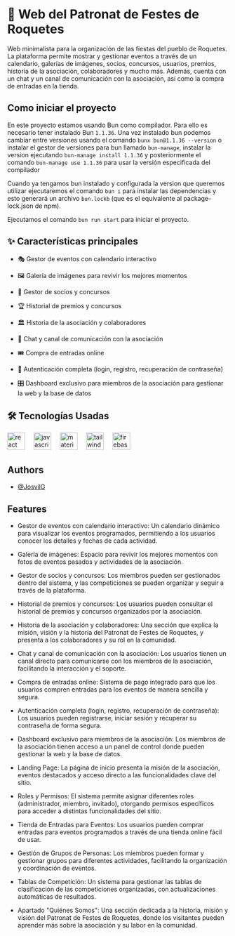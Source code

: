 # 🎉 Web del Patronat de Festes de Roquetes

Web minimalista para la organización de las fiestas del pueblo de Roquetes. La plataforma permite mostrar y gestionar eventos a través de un calendario, galerías de imágenes, socios, concursos, usuarios, premios, historia de la asociación, colaboradores y mucho más. Además, cuenta con un chat y un canal de comunicación con la asociación, así como la compra de entradas en la tienda.

## Como iniciar el proyecto

En este proyecto estamos usando Bun como compilador. Para ello es necesario tener instalado Bun `1.1.36`. Una vez instalado bun podemos cambiar entre versiones usando
el comando `bunx bun@1.1.36 --version` o instalar el gestor de versiones para bun llamado `bun-manage`, instalar la version ejecutando `bun-manage install 1.1.36` y posteriormente el comando `bun-manage use 1.1.36` para usar la versión especificada del compilador

Cuando ya tengamos bun instalado y configurada la version que queremos utilizar ejecutaremos el comando `bun i` para instalar las dependencias y esto generará un archivo
`bun.lockb` (que es el equivalente al package-lock.json de npm).

Ejecutamos el comando `bun run start` para iniciar el proyecto.

## ✨ Características principales

- 🎭 Gestor de eventos con calendario interactivo

- 🖼️ Galería de imágenes para revivir los mejores momentos

- 👥 Gestor de socios y concursos

- 🏆 Historial de premios y concursos

- 🏛️ Historia de la asociación y colaboradores

- 💬 Chat y canal de comunicación con la asociación

- 🎟️ Compra de entradas online

- 🔑 Autenticación completa (login, registro, recuperación de contraseña)

- 🎛️ Dashboard exclusivo para miembros de la asociación para gestionar la web y la base de datos

## 🛠️ Tecnologías Usadas

<div align="left">
  <img src="https://cdn.jsdelivr.net/gh/devicons/devicon/icons/react/react-original.svg" height="40" alt="react logo"  />
  <img width="12" />
  <img src="https://cdn.jsdelivr.net/gh/devicons/devicon/icons/javascript/javascript-original.svg" height="40" alt="javascript logo"  />
  <img width="12" />
  <img src="https://cdn.jsdelivr.net/gh/devicons/devicon/icons/materialui/materialui-original.svg" height="40" alt="materialui logo"  />
  <img width="12" />
  <img src="https://cdn.jsdelivr.net/gh/devicons/devicon/icons/tailwindcss/tailwindcss-original-wordmark.svg" height="40" alt="tailwindcss logo"  />
  <img width="12" />
  <img src="https://cdn.jsdelivr.net/gh/devicons/devicon/icons/firebase/firebase-plain.svg" height="40" alt="firebase logo"  />
</div>

###

## Authors

- [@JosvilG](https://www.github.com/JosvilG)

## Features

- Gestor de eventos con calendario interactivo: Un calendario dinámico para visualizar los eventos programados, permitiendo a los usuarios conocer los detalles y fechas de cada actividad.

- Galería de imágenes: Espacio para revivir los mejores momentos con fotos de eventos pasados y actividades de la asociación.

- Gestor de socios y concursos: Los miembros pueden ser gestionados dentro del sistema, y las competiciones se pueden organizar y seguir a través de la plataforma.

- Historial de premios y concursos: Los usuarios pueden consultar el historial de premios y concursos organizados por la asociación.

- Historia de la asociación y colaboradores: Una sección que explica la misión, visión y la historia del Patronat de Festes de Roquetes, y presenta a los colaboradores y su rol en la comunidad.

- Chat y canal de comunicación con la asociación: Los usuarios tienen un canal directo para comunicarse con los miembros de la asociación, facilitando la interacción y el soporte.

- Compra de entradas online: Sistema de pago integrado para que los usuarios compren entradas para los eventos de manera sencilla y segura.

- Autenticación completa (login, registro, recuperación de contraseña): Los usuarios pueden registrarse, iniciar sesión y recuperar su contraseña de forma segura.

- Dashboard exclusivo para miembros de la asociación: Los miembros de la asociación tienen acceso a un panel de control donde pueden gestionar la web y la base de datos.

- Landing Page: La página de inicio presenta la misión de la asociación, eventos destacados y acceso directo a las funcionalidades clave del sitio.

- Roles y Permisos: El sistema permite asignar diferentes roles (administrador, miembro, invitado), otorgando permisos específicos para acceder a distintas funcionalidades del sitio.

- Tienda de Entradas para Eventos: Los usuarios pueden comprar entradas para eventos programados a través de una tienda online fácil de usar.

- Gestión de Grupos de Personas: Los miembros pueden formar y gestionar grupos para diferentes actividades, facilitando la organización y coordinación de eventos.

- Tablas de Competición: Un sistema para gestionar las tablas de clasificación de las competiciones organizadas, con actualizaciones automáticas de resultados.

- Apartado "Quiénes Somos": Una sección dedicada a la historia, misión y visión del Patronat de Festes de Roquetes, donde los visitantes pueden aprender más sobre la asociación y su labor en la comunidad.

